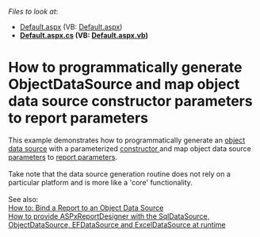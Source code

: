 <!-- default file list -->
*Files to look at*:

* [Default.aspx](./CS/WebApplication1/Default.aspx) (VB: [Default.aspx](./VB/WebApplication1/Default.aspx))
* **[Default.aspx.cs](./CS/WebApplication1/Default.aspx.cs) (VB: [Default.aspx.vb](./VB/WebApplication1/Default.aspx.vb))**
<!-- default file list end -->
# How to programmatically generate ObjectDataSource and map object data source constructor parameters to report parameters


This example demonstrates how to programmatically generate an <a href="https://documentation.devexpress.com/#CoreLibraries/clsDevExpressDataAccessObjectBindingObjectDataSourcetopic">object data source</a> with a parameterized <a href="https://documentation.devexpress.com/#CoreLibraries/DevExpressDataAccessObjectBindingObjectDataSource_Constructortopic">constructor </a>and map object data source <a href="https://documentation.devexpress.com/#CoreLibraries/DevExpressDataAccessObjectBindingObjectDataSource_Parameterstopic">parameters</a> to <a href="https://documentation.devexpress.com/#XtraReports/CustomDocument4812">report parameters</a>. <br><br>Take note that the data source generation routine does not rely on a particular platform and is more like a 'core' functionality. <em><br></em><br>See also:<br><a href="https://documentation.devexpress.com/#XtraReports/CustomDocument17784">How to: Bind a Report to an Object Data Source</a> <br><a href="https://www.devexpress.com/Support/Center/p/T271722">How to provide ASPxReportDesigner with the SqlDataSource, ObjectDataSource, EFDataSource and ExcelDataSource at runtime</a>

<br/>


